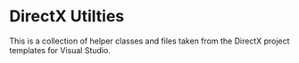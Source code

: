 # DirectX Utilties

This is a collection of helper classes and files taken from the DirectX project templates for Visual Studio.
